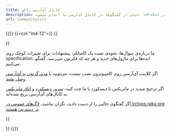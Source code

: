 ```yaml
---
title: کانال آی‌آرسی راکو
description: خیلی از گفتگوها در کانال آی‌آرسی ما انجام می‌شود، «#raku» در irc.libera.chat. ما تلاش می‌کنیم تا با تازه‌واردها خوب باشیم، پس به ما ملحق بشید و هر سوالی در رابطه با راکو دارید بپرسید.
url: community/irc
---
```


{{<row>}}
{{<col "md-12">}}
{{<section id="Raku" heading="#raku">}}

ما درباره‌ی سوال‌ها، نحوه‌ی نصب یک کامپایلر، پیشنهادات برای تغییرات کوچک روی specification، ایده‌ها برای ماژول‌های جدید و هر چه که فکرتون می‌رسه، گفتگو می‌کنیم.

اگر کلاینت آی‌آرسی روی کامپیوترون نصب نیست، می‌تونید با [مرورگرتون به آی‌آرسی وصل بشید](https://web.libera.chat/?channel=#raku).

اگر ترجیح میدید در ماتریکس یا دیسکورد با ما چت کنید، [سرور دیسکورد](https://discord.gg/VzYpdQ6) و [اتاق ماتریکس](https://matrix.to/#/#raku:libera.chat) به کانال‌های آی‌آرسی بریج شده‌اند.

اگر گفتگوی جالبی را از دست دادید، نگران نباشید، [لاگ‌های عمومی در irclogs.raku.org در دسترس هستند](https://irclogs.raku.org).

{{</section>}}
{{</col>}}
